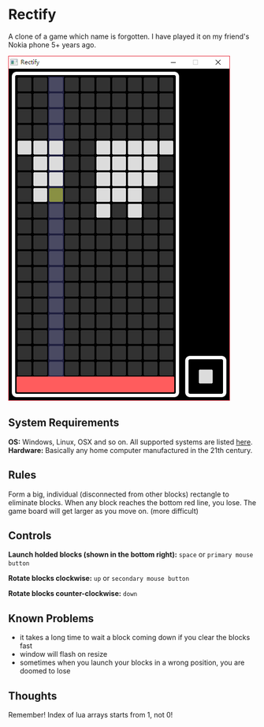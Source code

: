 # Rectify
A clone of a game which name is forgotten. I have played it on my friend's Nokia phone 5+ years ago.

![](screenshot.png)


## System Requirements
**OS:** Windows, Linux, OSX and so on. All supported systems are listed [here](https://www.love2d.org/).
**Hardware:** Basically any home computer manufactured in the 21th century.

## Rules
Form a big, individual (disconnected from other blocks) rectangle to eliminate blocks.
When any block reaches the bottom red line, you lose.
The game board will get larger as you move on. (more difficult)

## Controls
**Launch holded blocks (shown in the bottom right):** `space` or `primary mouse button`

**Rotate blocks clockwise:** `up` or `secondary mouse button`

**Rotate blocks counter-clockwise:** `down`


## Known Problems
- it takes a long time to wait a block coming down if you clear the blocks fast
- window will flash on resize
- sometimes when you launch your blocks in a wrong position, you are doomed to lose

## Thoughts
Remember! Index of lua arrays starts from 1, not 0!
